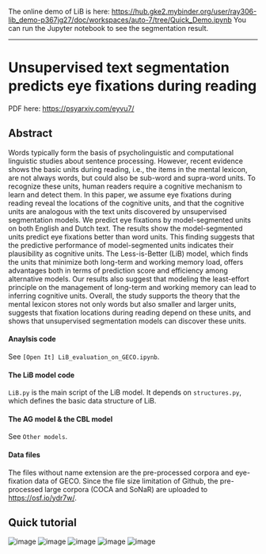 The online demo of LiB is here:
https://hub.gke2.mybinder.org/user/ray306-lib_demo-p367jg27/doc/workspaces/auto-7/tree/Quick_Demo.ipynb
You can run the Jupyter notebook to see the segmentation result.

---

# Unsupervised text segmentation predicts eye ﬁxations during reading
PDF here: https://psyarxiv.com/eyvu7/
## Abstract
Words typically form the basis of psycholinguistic and computational linguistic studies about sentence processing. However, recent evidence shows the basic units during reading, i.e., the items in the mental lexicon, are not always words, but could also be sub-word and supra-word units. To recognize these units, human readers require a cognitive mechanism to learn and detect them. In this paper, we assume eye fixations during reading reveal the locations of the cognitive units, and that the cognitive units are analogous with the text units discovered by unsupervised segmentation models. We predict eye fixations by model-segmented units on both English and Dutch text. The results show the model-segmented units predict eye fixations better than word units. This finding suggests that the predictive performance of model-segmented units indicates their plausibility as cognitive units. The Less-is-Better (LiB) model, which finds the units that minimize both long-term and working memory load, offers advantages both in terms of prediction score and efficiency among alternative models. Our results also suggest that modeling the least-effort principle on the management of long-term and working memory can lead to inferring cognitive units. Overall, the study supports the theory that the mental lexicon stores not only words but also smaller and larger units, suggests that fixation locations during reading depend on these units, and shows that unsupervised segmentation models can discover these units.

#### Anaylsis code
See `[Open It] LiB_evaluation_on_GECO.ipynb`. 

#### The LiB model code
`LiB.py` is the main script of the LiB model. It depends on `structures.py`, which defines the basic data structure of LiB. 

#### The AG model & the CBL model
See `Other models`.

#### Data files
The files without name extension are the pre-processed corpora and eye-fixation data of GECO. 
Since the file size limitation of Github, the pre-processed large corpora (COCA and SoNaR) are uploaded to https://osf.io/ydr7w/. 

## Quick tutorial
![image](https://user-images.githubusercontent.com/1559890/134485015-54208a26-852c-439c-9152-8150ae44d4d6.png)
![image](https://user-images.githubusercontent.com/1559890/134485184-acf9dd51-c1bf-439c-bc4e-40ef2380d913.png)
![image](https://user-images.githubusercontent.com/1559890/134485407-8022f636-c1c0-4ebe-9f75-d19ba9d0a657.png)
![image](https://user-images.githubusercontent.com/1559890/134485253-dc77ae10-7be7-4d7a-a447-00e209f3bbd1.png)
![image](https://user-images.githubusercontent.com/1559890/134485282-42c9812e-f71a-4c86-9dac-5ba73964a706.png)




